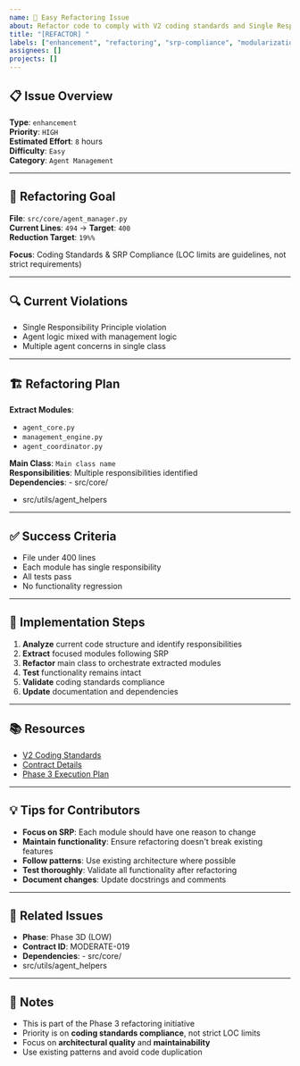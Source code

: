 ```yaml
---
name: 🚀 Easy Refactoring Issue
about: Refactor code to comply with V2 coding standards and Single Responsibility Principle
title: "[REFACTOR] "
labels: ["enhancement", "refactoring", "srp-compliance", "modularization", "good first issue", "easy"]
assignees: []
projects: []
---
```


## 📋 **Issue Overview**

**Type**: `enhancement`  
**Priority**: `HIGH`  
**Estimated Effort**: `8` hours  
**Difficulty**: `Easy`  
**Category**: `Agent Management`

---

## 🎯 **Refactoring Goal**

**File**: `src/core/agent_manager.py`  
**Current Lines**: `494` → **Target**: `400`  
**Reduction Target**: `19%%`

**Focus**: Coding Standards & SRP Compliance (LOC limits are guidelines, not strict requirements)

---

## 🔍 **Current Violations**

- Single Responsibility Principle violation
- Agent logic mixed with management logic
- Multiple agent concerns in single class

---

## 🏗️ **Refactoring Plan**

**Extract Modules**:
- `agent_core.py`
- `management_engine.py`
- `agent_coordinator.py`

**Main Class**: `Main class name`  
**Responsibilities**: Multiple responsibilities identified  
**Dependencies**: - src/core/
- src/utils/agent_helpers

---

## ✅ **Success Criteria**

- File under 400 lines
- Each module has single responsibility
- All tests pass
- No functionality regression

---

## 🚀 **Implementation Steps**

1. **Analyze** current code structure and identify responsibilities
2. **Extract** focused modules following SRP
3. **Refactor** main class to orchestrate extracted modules
4. **Test** functionality remains intact
5. **Validate** coding standards compliance
6. **Update** documentation and dependencies

---

## 📚 **Resources**

- [V2 Coding Standards](../docs/CODING_STANDARDS.md)
- [Contract Details](../contracts/phase3d_remaining_moderate_contracts.json)
- [Phase 3 Execution Plan](../contracts/PHASE3_COMPLETE_EXECUTION_PLAN.md)

---

## 💡 **Tips for Contributors**

- **Focus on SRP**: Each module should have one reason to change
- **Maintain functionality**: Ensure refactoring doesn't break existing features
- **Follow patterns**: Use existing architecture where possible
- **Test thoroughly**: Validate all functionality after refactoring
- **Document changes**: Update docstrings and comments

---

## 🔗 **Related Issues**

- **Phase**: Phase 3D (LOW)
- **Contract ID**: MODERATE-019
- **Dependencies**: - src/core/
- src/utils/agent_helpers

---

## 📝 **Notes**

- This is part of the Phase 3 refactoring initiative
- Priority is on **coding standards compliance**, not strict LOC limits
- Focus on **architectural quality** and **maintainability**
- Use existing patterns and avoid code duplication
